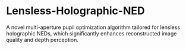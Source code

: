 # Lensless-Holographic-NED
A novel multi-aperture pupil optimization algorithm tailored for lensless holographic NEDs, which significantly enhances reconstructed image quality and depth perception.
